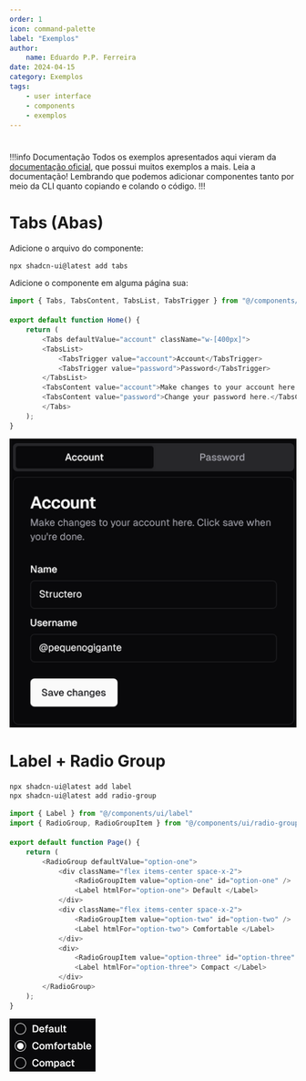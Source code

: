 ```yaml
---
order: 1
icon: command-palette
label: "Exemplos"
author:
    name: Eduardo P.P. Ferreira
date: 2024-04-15
category: Exemplos
tags:
    - user interface
    - components
    - exemplos
---
```


# 

!!!info Documentação
Todos os exemplos apresentados aqui vieram da [documentação oficial](https://ui.shadcn.com/docs), que possui muitos exemplos a mais. Leia a documentação!
Lembrando que podemos adicionar componentes tanto por meio da CLI quanto copiando e colando o código.
!!!

# Tabs (Abas)

Adicione o arquivo do componente:

```bash
npx shadcn-ui@latest add tabs
```

Adicione o componente em alguma página sua:

```typescript
import { Tabs, TabsContent, TabsList, TabsTrigger } from "@/components/ui/tabs"

export default function Home() {
    return (
        <Tabs defaultValue="account" className="w-[400px]">
        <TabsList>
            <TabsTrigger value="account">Account</TabsTrigger>
            <TabsTrigger value="password">Password</TabsTrigger>
        </TabsList>
        <TabsContent value="account">Make changes to your account here.</TabsContent>
        <TabsContent value="password">Change your password here.</TabsContent>
        </Tabs>
    );
}
```

![Exemplo de Abas](../../assets/exemplos/shadcn_tabs.png)

# Label + Radio Group

```bash
npx shadcn-ui@latest add label
npx shadcn-ui@latest add radio-group
```

```typescript
import { Label } from "@/components/ui/label"
import { RadioGroup, RadioGroupItem } from "@/components/ui/radio-group"

export default function Page() {
    return (
        <RadioGroup defaultValue="option-one">
            <div className="flex items-center space-x-2">
                <RadioGroupItem value="option-one" id="option-one" />
                <Label htmlFor="option-one"> Default </Label>
            </div>
            <div className="flex items-center space-x-2">
                <RadioGroupItem value="option-two" id="option-two" />
                <Label htmlFor="option-two"> Comfortable </Label>
            </div>
            <div>
                <RadioGroupItem value="option-three" id="option-three" />
                <Label htmlFor="option-three"> Compact </Label>
            </div>
        </RadioGroup>
    );
}

```

![Exemplo de Radio Group com Labels](../../assets/exemplos/shadcn_radio.png)
